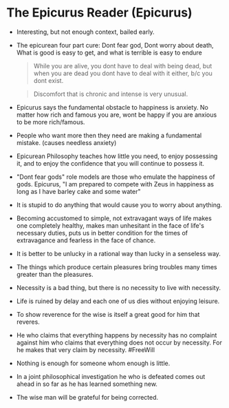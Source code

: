# The Epicurus Reader (Epicurus)

- Interesting, but not enough context, bailed early.

- The epicurean four part cure: Dont fear god, Dont worry about death, What is good is easy to get, and what is terrible is easy to endure

    > While you are alive, you dont have to deal with being dead, but when you are dead you dont have to deal with it either, b/c you dont exist. 

    > Discomfort that is chronic and intense is very unusual.

- Epicurus says the fundamental obstacle to happiness is anxiety. No matter how rich and famous you are, wont be happy if you are anxious to be more rich/famous.

- People who want more then they need are making a fundamental mistake. (causes needless anxiety) 

- Epicurean Philosophy teaches how little you need, to enjoy possessing it, and to enjoy the confidence that you will continue to possess it.   

- "Dont fear gods" role models are those who emulate the happiness of gods. Epicurus, "I am prepared to compete with Zeus in happiness as long as I have barley cake and some water"

- It is stupid to do anything that would cause you to worry about anything. 

- Becoming accustomed to simple, not extravagant ways of life makes one completely healthy, makes man unhesitant in the face of life's necessary duties, puts us in better condition for the times of extravagance and fearless in the face of chance. 

- It is better to be unlucky in a rational way than lucky in a senseless way.

- The things which produce certain pleasures bring troubles many times greater than the pleasures. 

- Necessity is a bad thing, but there is no necessity to live with necessity.

- Life is ruined by delay and each one of us dies without enjoying leisure.

- To show reverence for the wise is itself a great good for him that reveres.

- He who claims that everything happens by necessity has no complaint against him who claims that everything does not occur by necessity. For he makes that very claim by necessity. #FreeWill

- Nothing is enough for someone whom enough is little. 

- In a joint philosophical investigation he who is defeated comes out ahead in so far as he has learned something new. 

- The wise man will be grateful for being corrected.
